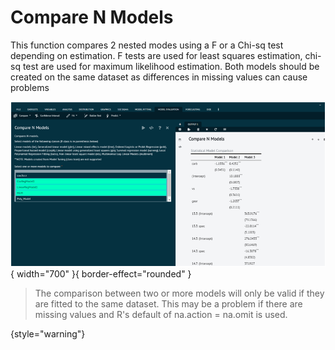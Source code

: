 # Compare N Models

This function compares 2 nested modes using a F or a Chi-sq test depending on estimation. F tests are used for least squares estimation, chi-sq test are used for maximum likelihood estimation. Both models should be created on the same dataset as differences in missing values can cause problems

![alt text](screenshots/image224.png){ width="700" }{ border-effect="rounded" }

>The comparison between two or more models will only be valid if they are fitted to the same dataset. This may be a problem if there are missing values and R's default of na.action = na.omit is used.
>
{style="warning"}